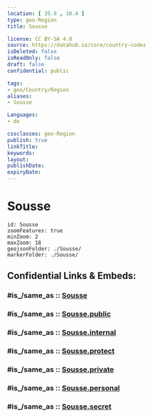 ```yaml
---
location: [ 35.9 , 10.4 ] 
type: geo-Region
title: Sousse

license: CC BY-SA 4.0
source: https://datahub.io/core/country-codes
isDeleted: false
isReadOnly: false
draft: false
confidential: public

tags:
- geo/Country/Region
aliases:
- Sousse

Languages:
- de

cssclasses: geo-Region
publish: true
linkTitle: 
keywords: 
layout: 
publishDate: 
expiryDate: 
---
```


# Sousse

```leaflet
id: Sousse
zoomFeatures: true 
minZoom: 2 
maxZoom: 18
geojsonFolder: ./Sousse/
markerFolder: ./Sousse/
```


## Confidential Links & Embeds: 

### #is_/same_as :: [Sousse](/_Standards/Earth/Continent/Africa/Africa~North/Tunisia/governorates~Tunisia/Sousse.md) 

### #is_/same_as :: [Sousse.public](/_public/Earth/Continent/Africa/Africa~North/Tunisia/governorates~Tunisia/Sousse.public.md) 

### #is_/same_as :: [Sousse.internal](/_internal/Earth/Continent/Africa/Africa~North/Tunisia/governorates~Tunisia/Sousse.internal.md) 

### #is_/same_as :: [Sousse.protect](/_protect/Earth/Continent/Africa/Africa~North/Tunisia/governorates~Tunisia/Sousse.protect.md) 

### #is_/same_as :: [Sousse.private](/_private/Earth/Continent/Africa/Africa~North/Tunisia/governorates~Tunisia/Sousse.private.md) 

### #is_/same_as :: [Sousse.personal](/_personal/Earth/Continent/Africa/Africa~North/Tunisia/governorates~Tunisia/Sousse.personal.md) 

### #is_/same_as :: [Sousse.secret](/_secret/Earth/Continent/Africa/Africa~North/Tunisia/governorates~Tunisia/Sousse.secret.md)

